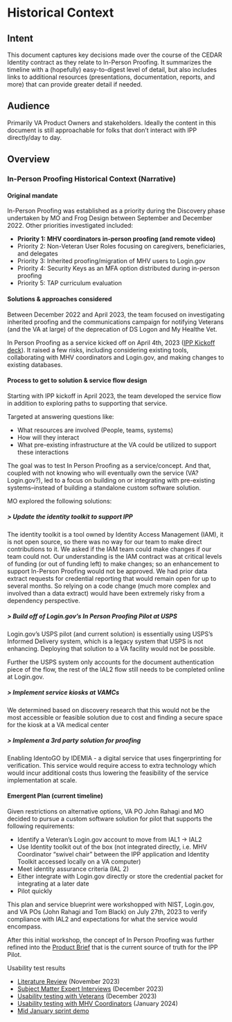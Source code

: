 # Historical Context

## Intent

This document captures key decisions made over the course of the CEDAR Identity contract as they relate to In-Person Proofing. It summarizes the timeline with a (hopefully) easy-to-digest level of detail, but also includes links to additional resources (presentations, documentation, reports, and more) that can provide greater detail if needed.

## Audience

Primarily VA Product Owners and stakeholders. Ideally the content in this document is still approachable for folks that don’t interact with IPP directly/day to day.

## Overview

### In-Person Proofing Historical Context (Narrative)

#### Original mandate

In-Person Proofing was established as a priority during the Discovery phase undertaken by MO and Frog Design between September and December 2022. Other priorities investigated included:

- **Priority 1: MHV coordinators in-person proofing (and remote video)**
- Priority 2: Non-Veteran User Roles focusing on caregivers, beneficiaries, and delegates
- Priority 3: Inherited proofing/migration of MHV users to Login.gov
- Priority 4: Security Keys as an MFA option distributed during in-person proofing
- Priority 5: TAP curriculum evaluation

#### **Solutions & approaches considered**

Between December 2022 and April 2023, the team focused on investigating inherited proofing and the communications campaign for notifying Veterans (and the VA at large) of the deprecation of DS Logon and My Healthe Vet.

In Person Proofing as a service kicked off on April 4th, 2023 ([IPP Kickoff deck](https://docs.google.com/presentation/d/1tK3FUQBtTxmKx_kqluA9PC8tt239-nwD/edit#slide=id.p1)). It raised a few risks, including considering existing tools, collaborating with MHV coordinators and Login.gov, and making changes to existing databases.

#### **Process to get to solution & service flow design**

Starting with IPP kickoff in April 2023, the team developed the service flow in addition to exploring paths to supporting that service.

Targeted at answering questions like:

- What resources are involved (People, teams, systems)
- How will they interact
- What pre-existing infrastructure at the VA could be utilized to support these interactions

The goal was to test In Person Proofing as a service/concept. And that, coupled with not knowing who will eventually own the service (VA? Login.gov?), led to a focus on building on or integrating with pre-existing systems–instead of building a standalone custom software solution.

MO explored the following solutions:

##### > Update the identity toolkit to support IPP

The identity toolkit is a tool owned by Identity Access Management (IAM), it is not open source, so there was no way for our team to make direct contributions to it. We asked if the IAM team could make changes if our team could not. Our understanding is the IAM contract was at critical levels of funding (or out of funding left) to make changes; so an enhancement to support In-Person Proofing would not be approved. We had prior data extract requests for credential reporting that would remain open for up to several months. So relying on a code change (much more complex and involved than a data extract) would have been extremely risky from a dependency perspective.

##### > Build off of Login.gov’s In Person Proofing Pilot at USPS

Login.gov’s USPS pilot (and current solution) is essentially using USPS’s Informed Delivery system, which is a legacy system that USPS is not enhancing. Deploying that solution to a VA facility would not be possible.

Further the USPS system only accounts for the document authentication piece of the flow, the rest of the IAL2 flow still needs to be completed online at Login.gov.

##### > Implement service kiosks at VAMCs

We determined based on discovery research that this would not be the most accessible or feasible solution due to cost and finding a secure space for the kiosk at a VA medical center

##### > Implement a 3rd party solution for proofing

Enabling IdentoGO by IDEMIA - a digital service that uses fingerprinting for verification. This service would require access to extra technology which would incur additional costs thus lowering the feasibility of the service implementation at scale.

#### Emergent Plan (current timeline)

Given restrictions on alternative options, VA PO John Rahagi and MO decided to pursue a custom software solution for pilot that supports the following requirements:

- Identify a Veteran’s Login.gov account to move from IAL1 -> IAL2
- Use Identity toolkit out of the box (not integrated directly, i.e. MHV Coordinator “swivel chair” between the IPP application and Identity Toolkit accessed locally on a VA computer)
- Meet identity assurance criteria (IAL 2)
- Either integrate with Login.gov directly or store the credential packet for integrating at a later date
- Pilot quickly

This plan and service blueprint were workshopped with NIST, Login.gov, and VA POs (John Rahagi and Tom Black) on July 27th, 2023 to verify compliance with IAL2 and expectations for what the service would encompass.

After this initial workshop, the concept of In Person Proofing was further refined into the [Product Brief](https://github.com/department-of-veterans-affairs/va.gov-team/blob/master/products/login.gov-adoption/in-person-proofing/product/product-brief.md) that is the current source of truth for the IPP Pilot.

Usability test results

- [Literature Review](https://github.com/department-of-veterans-affairs/va.gov-team/blob/master/products/login.gov-adoption/in-person-proofing/product/product-brief.md) (November 2023)
- [Subject Matter Expert Interviews](https://github.com/department-of-veterans-affairs/va.gov-team/tree/master/products/login.gov-adoption/in-person-proofing/research/2023-12-in-person-proofing-pilot-SME%20Interviews) (December 2023)
- [Usability testing with Veterans](https://github.com/department-of-veterans-affairs/va.gov-team/tree/master/products/login.gov-adoption/in-person-proofing/research/IPP%20Usability%20Testing%20Veterans/2023-12-in-person-proofing-pilot-Veteran-usability-test) (December 2023)
- [Usability testing with MHV Coordinators](https://github.com/department-of-veterans-affairs/va.gov-team/tree/master/products/login.gov-adoption/in-person-proofing/research/IPP%20Usability%20Testing%20Proofing%20Agent/2024-1-in-person-proofing-pilot-proofing-agent-usability-test) (January 2024)
- [Mid January sprint demo](https://docs.google.com/presentation/d/1u1Z8_eI9GDZv0QcVYkQvZCAj0xVz6rLY/edit#slide=id.g2b013ced771_0_11)
